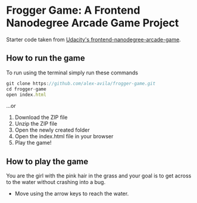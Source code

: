 # Frogger Game: A Frontend Nanodegree Arcade Game Project

Starter code taken from [Udacity's frontend-nanodegree-arcade-game](https://github.com/udacity/frontend-nanodegree-arcade-game).

## How to run the game

To run using the terminal simply run these commands

```js
git clone https://github.com/alex-avila/frogger-game.git
cd frogger-game
open index.html
```

...or

1. Download the ZIP file
2. Unzip the ZIP file
3. Open the newly created folder
4. Open the index.html file in your browser
5. Play the game!

## How to play the game

You are the girl with the pink hair in the grass and your goal is to get across to the water without crashing into a bug.

* Move using the arrow keys to reach the water.
